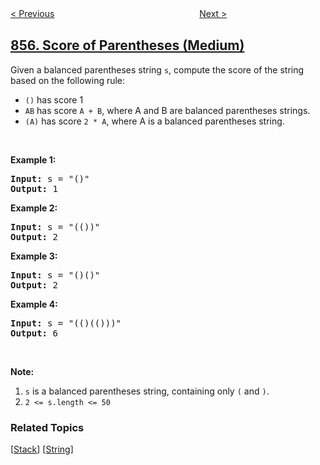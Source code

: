 <!--|This file generated by command(leetcode description); DO NOT EDIT.    |-->
<!--+----------------------------------------------------------------------+-->
<!--|@author    openset <openset.wang@gmail.com>                           |-->
<!--|@link      https://github.com/openset                                 |-->
<!--|@home      https://github.com/openset/leetcode                        |-->
<!--+----------------------------------------------------------------------+-->

[< Previous](../exam-room "Exam Room")
　　　　　　　　　　　　　　　　
[Next >](../minimum-cost-to-hire-k-workers "Minimum Cost to Hire K Workers")

## [856. Score of Parentheses (Medium)](https://leetcode.com/problems/score-of-parentheses "括号的分数")

<p>Given a balanced parentheses string <code>s</code>, compute the score of the string based on the following rule:</p>

<ul>
	<li><code>()</code> has score 1</li>
	<li><code>AB</code> has score <code>A + B</code>, where A and B are balanced parentheses strings.</li>
	<li><code>(A)</code> has score <code>2 * A</code>, where A is a balanced parentheses string.</li>
</ul>

<p>&nbsp;</p>

<p><strong>Example 1:</strong></p>

<pre>
<strong>Input:</strong> s = &quot;()&quot;
<strong>Output:</strong> 1
</pre>

<p><strong>Example 2:</strong></p>

<pre>
<strong>Input:</strong> s = &quot;(())&quot;
<strong>Output:</strong> 2
</pre>

<p><strong>Example 3:</strong></p>

<pre>
<strong>Input:</strong> s = &quot;()()&quot;
<strong>Output:</strong> 2
</pre>

<p><strong>Example 4:</strong></p>

<pre>
<strong>Input:</strong> s = &quot;(()(()))&quot;
<strong>Output:</strong> 6
</pre>

<p>&nbsp;</p>

<p><strong>Note:</strong></p>

<ol>
	<li><code>s</code> is a balanced parentheses string, containing only <code>(</code> and <code>)</code>.</li>
	<li><code>2 &lt;= s.length &lt;= 50</code></li>
</ol>

### Related Topics
  [[Stack](../../tag/stack/README.md)]
  [[String](../../tag/string/README.md)]
